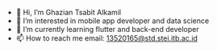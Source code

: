- 👋 Hi, I’m Ghazian Tsabit Alkamil
- 👀 I’m interested in mobile app developer and data science
- 🌱 I’m currently learning flutter and back-end developer
- 📫 How to reach me email: 13520165@std.stei.itb.ac.id

